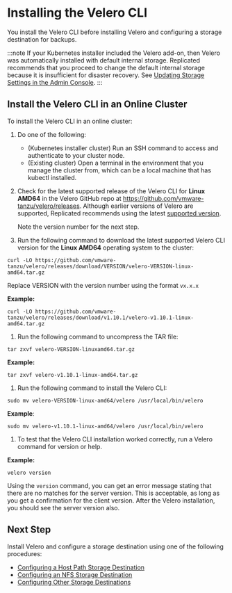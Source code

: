 # Installing the Velero CLI

You install the Velero CLI before installing Velero and configuring a storage destination for backups.

:::note
If your Kubernetes installer included the Velero add-on, then Velero was automatically installed with default internal storage. Replicated recommends that you proceed to change the default internal storage because it is insufficient for disaster recovery. See [Updating Storage Settings in the Admin Console](snapshots-updating-with-admin-console).
:::

## Install the Velero CLI in an Online Cluster

To install the Velero CLI in an online cluster:

1. Do one of the following:

    - (Kubernetes installer cluster) Run an SSH command to access and authenticate to your cluster node.
    - (Existing cluster) Open a terminal in the environment that you manage the cluster from, which can be a local machine that has kubectl installed.

1. Check for the latest supported release of the Velero CLI for **Linux AMD64** in the Velero GitHub repo at https://github.com/vmware-tanzu/velero/releases. Although earlier versions of Velero are supported, Replicated recommends using the latest [supported version](/vendor/snapshots-overview#velero-version-compatibility).

    Note the version number for the next step.

1. Run the following command to download the latest supported Velero CLI version for the **Linux AMD64** operating system to the cluster:

  ```
  curl -LO https://github.com/vmware-tanzu/velero/releases/download/VERSION/velero-VERSION-linux-amd64.tar.gz
  ```

  Replace VERSION with the version number using the format `vx.x.x`

  **Example:**

  ```
  curl -LO https://github.com/vmware-tanzu/velero/releases/download/v1.10.1/velero-v1.10.1-linux-amd64.tar.gz
  ```

1. Run the following command to uncompress the TAR file:

  ```
  tar zxvf velero-VERSION-linuxamd64.tar.gz
  ```

  **Example:**
  ```
  tar zxvf velero-v1.10.1-linux-amd64.tar.gz
  ```

1. Run the following command to install the Velero CLI:
  
  ```
  sudo mv velero-VERSION-linux-amd64/velero /usr/local/bin/velero
  ```
  
  **Example**:
  ```
  sudo mv velero-v1.10.1-linux-amd64/velero /usr/local/bin/velero
  ```

1. To test that the Velero CLI installation worked correctly, run a Velero command for version or help.

  **Example:**

  ```
  velero version
  ```

  Using the `version` command, you can get an error message stating that there are no matches for the server version. This is acceptable, as long as you get a confirmation for the client version. After the Velero installation, you should see the server version also.

## Next Step

Install Velero and configure a storage destination using one of the following procedures:

- [Configuring a Host Path Storage Destination](snapshots-configuring-hostpath)
- [Configuring an NFS Storage Destination](snapshots-configuring-nfs)
- [Configuring Other Storage Destinations](snapshots-storage-destinations)